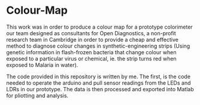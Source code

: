 # Colour-Map

This work was  in order to produce a colour map for a prototype colorimeter our team designed as consultants for Open Diagnostics, a non-profit research team in Cambridge in order to provide a cheap and effective method to diagnose colour changes in synthetic-engineering strips (Using genetic information in flash-frozen bacteria that change colour when exposed to a particular virus or chemical, ie. the strip turns red when exposed to Malaria in water). 

The code provided in this repository is written by me. The first, is the code needed to operate the arduino and pull sensor readings from the LEDs and LDRs in our prototype. The data is then processed and exported into Matlab for pliotting and analysis.
